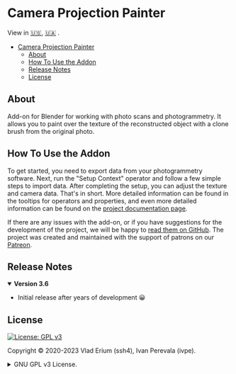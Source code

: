 # Camera Projection Painter

View in
[🇺🇸](./README.md),
[🇺🇦](./README_uk.md)
.

- [Camera Projection Painter](#camera-projection-painter)
  - [About](#about)
  - [How To Use the Addon](#how-to-use-the-addon)
  - [Release Notes](#release-notes)
  - [License](#license)


## About

Add-on for Blender for working with photo scans and photogrammetry. It allows you to paint over the texture of the reconstructed object with a clone brush from the original photo.

## How To Use the Addon

To get started, you need to export data from your photogrammetry software. Next, run the "Setup Context" operator and follow a few simple steps to import data. After completing the setup, you can adjust the texture and camera data. That's in short. More detailed information can be found in the tooltips for operators and properties, and even more detailed information can be found on the [project documentation page](https://docs.camera-painter.com).

If there are any issues with the add-on, or if you have suggestions for the development of the project, we will be happy to [read them on GitHub](https://github.com/BlenderHQ/camera_projection_painter/issues). The project was created and maintained with the support of patrons on our [Patreon](https://patreon.com/BlenderHQ).


## Release Notes

<details open><summary>
<b>Version 3.6</b>
</summary>

* Initial release after years of development 😀

</details>

## License

[![License: GPL v3](https://img.shields.io/badge/License-GPLv3-blue)](https://www.gnu.org/licenses/gpl-3.0)

Copyright © 2020-2023 Vlad Erium (ssh4), Ivan Perevala (ivpe).

<details><summary>
GNU GPL v3 License.
</summary>

```
Camera Projection Painter addon.
Copyright (C) 2020-2023 Vlad Erium (ssh4), Ivan Perevala (ivpe)

This program is free software: you can redistribute it and/or modify
it under the terms of the GNU General Public License as published by
the Free Software Foundation, either version 3 of the License, or
(at your option) any later version.

This program is distributed in the hope that it will be useful,
but WITHOUT ANY WARRANTY; without even the implied warranty of
MERCHANTABILITY or FITNESS FOR A PARTICULAR PURPOSE.  See the
GNU General Public License for more details.

You should have received a copy of the GNU General Public License
along with this program.  If not, see <https://www.gnu.org/licenses/>.
```

</details>
